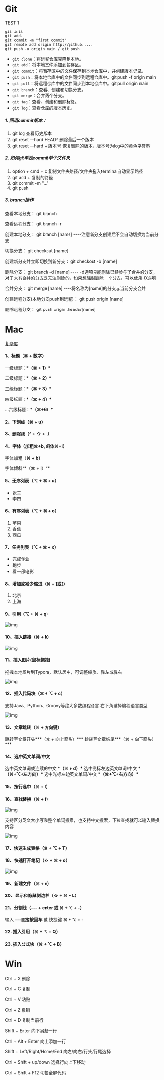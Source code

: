 # Git



TEST 1

```
git init 
git add.
git commit -m "first commit"
git remote add origin http://github......
git push -u origin main / git push
```

- `git clone`：将远程仓库克隆到本地。
- `git add`：将本地文件添加到暂存区。
- `git commit`：将暂存区中的文件保存到本地仓库中，并创建版本记录。
- `git push`：将本地仓库中的文件同步到远程仓库中。git push -f origin main
- `git pull`：将远程仓库中的文件同步到本地仓库中。git pull origin main
- `git branch`：查看、创建和切换分支。
- `git merge`：合并两个分支。
- `git tag`：查看、创建和删除标签。
- `git log`：查看仓库的版本历史。

##### 1. 回退commit版本：

1. git log 查看历史版本
2. git reset --hard HEAD^ 删除最后一个版本
3. git reset --hard + 版本号  恢复删除的版本，版本号为log中的黄色字符串

##### 2. 如何git单独commit单个文件夹

1. option + cmd + c 复制文件夹路径/文件夹拖入terminal自动显示路径
2. git add + 复制的路径
3. git commit -m "..."
4. git push

##### 3. branch操作

查看本地分支： git branch

查看远程分支： git branch -r

创建本地分支： git branch [name] ----注意新分支创建后不会自动切换为当前分支

切换分支： git checkout [name]

创建新分支并立即切换到新分支： git checkout -b [name]

删除分支： git branch -d [name] ---- -d选项只能删除已经参与了合并的分支，对于未有合并的分支是无法删除的。如果想强制删除一个分支，可以使用-D选项

合并分支： git merge [name] ----将名称为[name]的分支与当前分支合并

创建远程分支(本地分支push到远程)： git push origin [name]

删除远程分支： git push origin :heads/[name]

# Mac



[复杂度](https://github.com/underdog1118/leetcode-record/blob/main/notes/Time%20and%20Space%20comlexity.md)



#### **1、标题（⌘ + 数字）**

一级标题：***（⌘ + 1）\***

二级标题：***（⌘ + 2）\***

三级标题：***（⌘ + 3）\***

四级标题：***（⌘ + 4）\***

...六级标题：***（⌘+6）\***

#### **2、下划线（⌘ + u）**

#### **3、删除线（^ + ⇧ + `）**

#### **4、字体（加粗⌘+b, 斜体⌘+i）**

字体加粗（**⌘ + b）**

字体倾斜**（⌘ + i）**

#### **5、无序列表（⌥ + ⌘ + u）**

- 张三
- 李四

#### **6、有序列表（⌥ + ⌘ + o）**

1. 苹果
2. 香蕉
3. 西瓜

#### **7、任务列表（⌥ + ⌘ + x）**

- 完成作业
- 跑步
- 看一部电影

#### **8、增加或减少缩进（⌘ + ]或[）**

1. 北京
2. 上海

#### **9、引用（⌥ + ⌘ + q）**

![img](images/v2-e296b2acd10a49979150495f9423cbe0_1440w-20221009163355013.png)

#### **10、插入链接（⌘ + k）**

![img](images/v2-3ca9a453d939fc3e1b865ef79e6fd46b_1440w-20221009163355038.png)

#### **11、插入图片(鼠标拖拽)**

拖拽本地图片到Typora，默认居中，可调整缩放、靠左或靠右

![img](images/v2-b91a3be5383a90a8f5fed200329487af_1440w.png)

#### **12、插入代码块（⌘ + ⌥ + c）**

支持Java、Python、Groovy等绝大多数编程语言
右下角选择编程语言类型

![img](images/v2-f7c40d8c55923efa43e6d853b923711e_1440w.jpeg)

#### **13、文章跳转（⌘ + 方向键**）

跳转至文章开头***（⌘ + 向上箭头）\***
跳转至文章结尾***（⌘ + 向下箭头）\***

#### **14、选中英文单词/中文**

选中英文单词或连续的中文 ***（⌘ + d）\***
选中光标左边英文单词/中文 ***（⌘+⌥+左方向）\***
选中光标左边英文单词/中文 ***（⌘+⌥+右方向）\***

#### **15、按行选中（⌘ + l）**

#### **16、查找替换（⌘ + f）**

![img](images/v2-aab4824744ee9be33064b2569ad76c69_1440w.png)

支持区分英文大小写和整个单词搜索，也支持中文搜索，下拉查找就可以输入替换内容

![img](images/v2-1708ab9441f61689b8159ed652e7944b_1440w.png)

#### **17、快速生成表格（⌘ + ⌥ + T）**

#### **18、快速打开笔记（⇧ + ⌘ + o）**

![img](images/v2-fbcc56a045a6778660949a264f0a4102_1440w.jpeg)

#### **19、新建文件（⌘ + n）**

#### **20、显示和隐藏侧边栏（⇧ + ⌘ + L）**

#### **21、分割线（--- + enter 或 ⌘ + ⌥ + -）**

输入 **---直接按回车** 或 快捷键 **⌘ + ⌥ + -**

#### 22. **插入引用（⌘ + ⌥ + Q）**

#### 23. **插入公式块（⌘ + ⌥ + B）**





# Win

Ctrl + X	删除

Ctrl + C	复制

Ctrl + V	粘贴

Ctrl + Z	撤销

Ctrl + D	复制当前行

Shift + Enter	向下另起一行

Ctrl + Alt + Enter	向上添加一行

Shift + Left/Right/Home/End	向左/向右/行头/行尾选择

Ctrl + Shift + up/down	选择行向上下移动

Ctrl + Shift + F12	切换全屏代码






